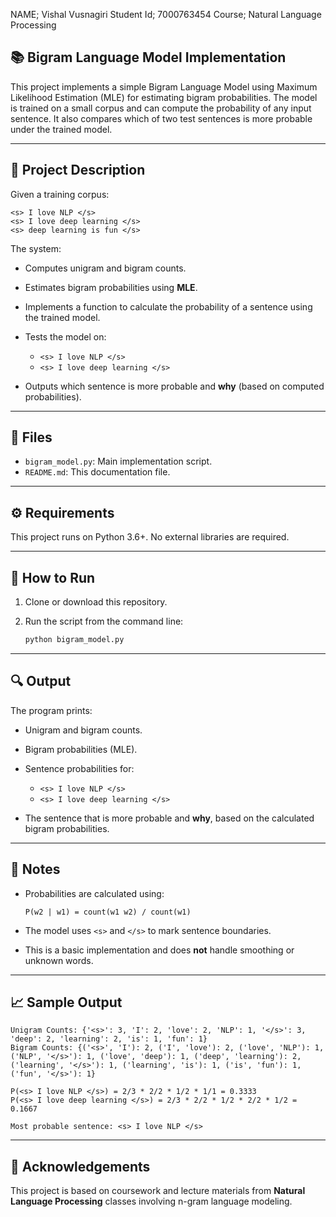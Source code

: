 NAME; Vishal Vusnagiri
Student Id; 7000763454
Course; Natural Language Processing

## 📚 Bigram Language Model Implementation

This project implements a simple Bigram Language Model using Maximum Likelihood Estimation (MLE) for estimating bigram probabilities. The model is trained on a small corpus and can compute the probability of any input sentence. It also compares which of two test sentences is more probable under the trained model.

---

## 📝 Project Description

Given a training corpus:

```
<s> I love NLP </s>  
<s> I love deep learning </s>  
<s> deep learning is fun </s>
```

The system:

* Computes unigram and bigram counts.
* Estimates bigram probabilities using **MLE**.
* Implements a function to calculate the probability of a sentence using the trained model.
* Tests the model on:

  * `<s> I love NLP </s>`
  * `<s> I love deep learning </s>`
* Outputs which sentence is more probable and **why** (based on computed probabilities).

---

## 📂 Files

* `bigram_model.py`: Main implementation script.
* `README.md`: This documentation file.

---

## ⚙️ Requirements

This project runs on Python 3.6+. No external libraries are required.

---

## 🚀 How to Run

1. Clone or download this repository.
2. Run the script from the command line:

   ```bash
   python bigram_model.py
   ```

---

## 🔍 Output

The program prints:

* Unigram and bigram counts.
* Bigram probabilities (MLE).
* Sentence probabilities for:

  * `<s> I love NLP </s>`
  * `<s> I love deep learning </s>`
* The sentence that is more probable and **why**, based on the calculated bigram probabilities.

---

## 🧠 Notes

* Probabilities are calculated using:

  ```
  P(w2 | w1) = count(w1 w2) / count(w1)
  ```
* The model uses `<s>` and `</s>` to mark sentence boundaries.
* This is a basic implementation and does **not** handle smoothing or unknown words.

---

## 📈 Sample Output

```
Unigram Counts: {'<s>': 3, 'I': 2, 'love': 2, 'NLP': 1, '</s>': 3, 'deep': 2, 'learning': 2, 'is': 1, 'fun': 1}
Bigram Counts: {('<s>', 'I'): 2, ('I', 'love'): 2, ('love', 'NLP'): 1, ('NLP', '</s>'): 1, ('love', 'deep'): 1, ('deep', 'learning'): 2, ('learning', '</s>'): 1, ('learning', 'is'): 1, ('is', 'fun'): 1, ('fun', '</s>'): 1}

P(<s> I love NLP </s>) = 2/3 * 2/2 * 1/2 * 1/1 = 0.3333
P(<s> I love deep learning </s>) = 2/3 * 2/2 * 1/2 * 2/2 * 1/2 = 0.1667

Most probable sentence: <s> I love NLP </s>
```

---

## 🤝 Acknowledgements

This project is based on coursework and lecture materials from **Natural Language Processing** classes involving n-gram language modeling.

